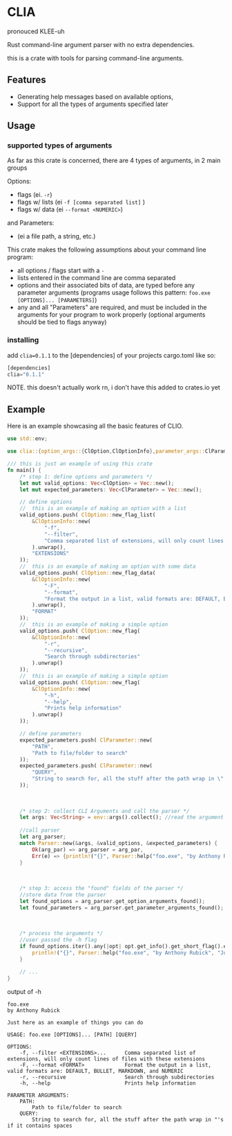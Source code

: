# CLIA
pronouced KLEE-uh

Rust command-line argument parser with no extra dependencies.

this is a crate with tools for parsing command-line arguments.
## Features
- Generating help messages based on available options,
- Support for all the types of arguments specified later

## Usage
### supported types of arguments
As far as this crate is concerned, there are 4 types of arguments, in 2 main groups

Options:
- flags (ei. `-r`)
- flags w/ lists (ei `-f [comma separated list]` )
- flags w/ data (ei `--format <NUMERIC>`)

and Parameters:
- (ei a file path, a string, etc.)
 
This crate makes the following assumptions about your command line program:
- all options / flags start with a `-`
- lists entered in the command line are comma separated
- options and their associated bits of data, are typed before any parameter arguments (programs usage follows this pattern: `foo.exe [OPTIONS]... [PARAMETERS]`)
- any and all "Parameters" are required, and must be included in the arguments for your program to work properly (optional arguments should be tied to flags anyway)

### installing
add `clia=0.1.1` to the [dependencies] of your projects cargo.toml like so:

```rust
[dependencies]
clia="0.1.1"
```

NOTE. this doesn't actually work rn, i don't have this added to crates.io yet

## Example
Here is an example showcasing all the basic features of CLIO.
```rust
use std::env;

use clia::{option_args::{ClOption,ClOptionInfo},parameter_args::ClParameter,Parser};

/// this is just an example of using this crate
fn main() {
    /* step 1: define options and parameters */
    let mut valid_options: Vec<ClOption> = Vec::new();
    let mut expected_parameters: Vec<ClParameter> = Vec::new();

    // define options
    //  this is an example of making an option with a list
    valid_options.push( ClOption::new_flag_list( 
        &ClOptionInfo::new(
            "-f", 
            "--filter", 
            "Comma separated list of extensions, will only count lines of files with these extensions"
        ).unwrap(),
        "EXTENSIONS"
    ));
    //  this is an example of making an option with some data
    valid_options.push( ClOption::new_flag_data( 
        &ClOptionInfo::new(
            "-F", 
            "--format", 
            "Format the output in a list, valid formats are: DEFAULT, BULLET, MARKDOWN, and NUMERIC"
        ).unwrap(),
        "FORMAT"
    ));
    //  this is an example of making a simple option
    valid_options.push( ClOption::new_flag( 
        &ClOptionInfo::new(
            "-r", 
            "--recursive", 
            "Search through subdirectories"
        ).unwrap()
    ));
    //  this is an example of making a simple option
    valid_options.push( ClOption::new_flag( 
        &ClOptionInfo::new(
            "-h", 
            "--help", 
            "Prints help information"
        ).unwrap()
    ));

    // define parameters
    expected_parameters.push( ClParameter::new(
        "PATH",
        "Path to file/folder to search"
    ));
    expected_parameters.push( ClParameter::new(
        "QUERY",
        "String to search for, all the stuff after the path wrap in \"'s if it contains spaces"
    ));
    
    
    
    /* step 2: collect CLI Arguments and call the parser */
    let args: Vec<String> = env::args().collect(); //read the argument values from env, and collect them into a string vector
    
    //call parser
    let arg_parser;
    match Parser::new(&args, &valid_options, &expected_parameters) {
        Ok(arg_par) => arg_parser = arg_par,
        Err(e) => {println!("{}", Parser::help("foo.exe", "by Anthony Rubick", "Just here as an example of things you can do", &valid_options, &expected_parameters)); panic!("{}", e);}, //print any errors that occur
    }
    
    
    
    /* step 3: access the "found" fields of the parser */
    //store data from the parser
    let found_options = arg_parser.get_option_arguments_found();
    let found_parameters = arg_parser.get_parameter_arguments_found();
    
    
    
    /* process the arguments */
    //user passed the -h flag
    if found_options.iter().any(|opt| opt.get_info().get_short_flag().eq("-h")) {
        println!("{}", Parser::help("foo.exe", "by Anthony Rubick", "Just here as an example of things you can do", &valid_options, &expected_parameters));
    }
    
    // ...
}
```
output of -h
```
foo.exe
by Anthony Rubick

Just here as an example of things you can do

USAGE: foo.exe [OPTIONS]... [PATH] [QUERY]

OPTIONS:
    -f, --filter <EXTENSIONS>...      Comma separated list of extensions, will only count lines of files with these extensions
    -F, --format <FORMAT>             Format the output in a list, valid formats are: DEFAULT, BULLET, MARKDOWN, and NUMERIC
    -r, --recursive                   Search through subdirectories
    -h, --help                        Prints help information

PARAMETER ARGUMENTS:
    PATH:
        Path to file/folder to search
    QUERY:
        String to search for, all the stuff after the path wrap in "'s if it contains spaces
```
 

